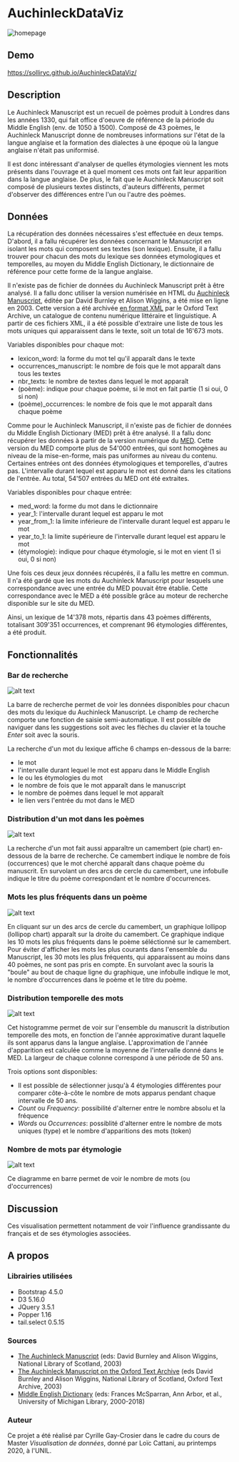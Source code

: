 # AuchinleckDataViz
![homepage](screenshots/homepage.PNG)

## Demo
https://solliryc.github.io/AuchinleckDataViz/

## Description
Le Auchinleck Manuscript est un recueil de poèmes produit à Londres dans les années 1330, qui fait office d'oeuvre de référence de la période du Middle English (env. de 1050 à 1500). Composé de 43 poèmes, le Auchinleck Manuscript donne de nombreuses informations sur l'état de la langue anglaise et la formation des dialectes à une époque où la langue anglaise n'était pas uniformisé.

Il est donc intéressant d'analyser de quelles étymologies viennent les mots présents dans l'ouvrage et à quel moment ces mots ont fait leur apparition dans la langue anglaise. De plus, le fait que le Auchinleck Manuscript soit composé de plusieurs textes distincts, d'auteurs différents, permet d'observer des différences entre l'un ou l'autre des poèmes.

## Données
La récupération des données nécessaires s'est effectuée en deux temps. D'abord, il a fallu récupérer les données concernant le Manuscript en isolant les mots qui composent ses textes (son lexique). Ensuite, il a fallu trouver pour chacun des mots du lexique ses données etymologiques et temporelles, au moyen du Middle English Dictionary, le dictionnaire de référence pour cette forme de la langue anglaise.

Il n'existe pas de fichier de données du Auchinleck Manuscript prêt à être analysé. Il a fallu donc utiliser la version numérisée en HTML du [Auchinleck Manuscript](https://auchinleck.nls.uk/), éditée par David Burnley et Alison Wiggins, a été mise en ligne en 2003. Cette version a été archivée [en format XML](https://ota.bodleian.ox.ac.uk/repository/xmlui/handle/20.500.12024/2493) par le Oxford Text Archive, un catalogue de contenu numérique littéraire et linguistique. A partir de ces fichiers XML, il a été possible d'extraire une liste de tous les mots uniques qui apparaissent dans le texte, soit un total de 16'673 mots.

Variables disponibles pour chaque mot:
* lexicon_word: la forme du mot tel qu'il apparaît dans le texte
* occurrences_manuscript: le nombre de fois que le mot apparaît dans tous les textes
* nbr_texts: le nombre de textes dans lequel le mot apparaît
* (poème): indique pour chaque poème, si le mot en fait partie (1 si oui, 0 si non)
* (poème)_occurrences: le nombre de fois que le mot apparaît dans chaque poème

Comme pour le Auchinleck Manuscript, il n'existe pas de fichier de données du Middle English Dictionary (MED) prêt à être analysé. Il a fallu donc récupérer les données à partir de la version numérique du [MED](https://quod.lib.umich.edu/m/middle-english-dictionary). Cette version du MED comporte plus de 54'000 entrées, qui sont homogènes au niveau de la mise-en-forme, mais pas uniformes au niveau du contenu. Certaines entrées ont des données étymologiques et temporelles, d'autres pas. L'intervalle durant lequel est apparu le mot est donné dans les citations de l'entrée. Au total, 54'507 entrées du MED ont été extraites.

Variables disponibles pour chaque entrée:
* med_word: la forme du mot dans le dictionnaire
* year_1: l'intervalle durant lequel est apparu le mot
* year_from_1: la limite inférieure de l'intervalle durant lequel est apparu le mot
* year_to_1: la limite supérieure de l'intervalle durant lequel est apparu le mot
* (étymologie): indique pour chaque étymologie, si le mot en vient (1 si oui, 0 si non)

Une fois ces deux jeux données récupérés, il a fallu les mettre en commun. Il n'a été gardé que les mots du Auchinleck Manuscript pour lesquels une correspondance avec une entrée du MED pouvait être établie. Cette correspondance avec le MED a été possible grâce au moteur de recherche disponible sur le site du MED.

Ainsi, un lexique de 14'378 mots, répartis dans 43 poèmes différents, totalisant 309'351 occurrences, et comprenant 96 étymologies différentes, a été produit.

## Fonctionnalités
### Bar de recherche
![alt text](screenshots/searchbar_1.PNG)

La barre de recherche permet de voir les données disponibles pour chacun des mots du lexique du Auchinleck Manuscript. Le champ de recherche comporte une fonction de saisie semi-automatique. Il est possible de naviguer dans les suggestions soit avec les flèches du clavier et la touche <i>Enter</i> soit avec la souris.

La recherche d'un mot du lexique affiche 6 champs en-dessous de la barre:
* le mot
* l'intervalle durant lequel le mot est apparu dans le Middle English
* le ou les étymologies du mot
* le nombre de fois que le mot apparaît dans le manuscript
* le nombre de poèmes dans lequel le mot apparaît
* le lien vers l'entrée du mot dans le MED

### Distribution d'un mot dans les poèmes
![alt text](screenshots/piechart_1.PNG)

La recherche d'un mot fait aussi apparaître un camembert (pie chart) en-dessous de la barre de recherche. Ce camembert indique le nombre de fois (occurrences) que le mot cherché apparaît dans chaque poème du manuscrit. En survolant un des arcs de cercle du camembert, une infobulle indique le titre du poème correspondant et le nombre d'occurrences.

### Mots les plus fréquents dans un poème
![alt text](screenshots/lollipopchart_1.PNG)

En cliquant sur un des arcs de cercle du camembert, un graphique lollipop (lollipop chart) apparaît sur la droite du camembert. Ce graphique indique les 10 mots les plus fréquents dans le poème séléctionné sur le camembert. Pour éviter d'afficher les mots les plus courants dans l'ensemble du Manuscript, les 30 mots les plus fréquents, qui apparaissent au moins dans 40 poèmes, ne sont pas pris en compte. En survolant avec la souris la "boule" au bout de chaque ligne du graphique, une infobulle indique le mot, le nombre d'occurrences dans le poème et le titre du poème.

### Distribution temporelle des mots
![alt text](screenshots/histogram_1.PNG)

Cet histogramme permet de voir sur l'ensemble du manuscrit la distribution temporelle des mots, en fonction de l'année approximative durant laquelle ils sont apparus dans la langue anglaise. L'approximation de l'année d'apparition est calculée comme la moyenne de l'intervalle donné dans le MED. La largeur de chaque colonne correspond à une période de 50 ans.

Trois options sont disponibles:
* Il est possible de sélectionner jusqu'à 4 étymologies différentes pour comparer côte-à-côte le nombre de mots apparus pendant chaque intervalle de 50 ans.
* <i>Count</i> ou <i>Frequency</i>: possibilité d'alterner entre le nombre absolu et la fréquence 
* <i>Words</i> ou <i>Occurrences</i>: possiblité d'alterner entre le nombre de mots uniques (type) et le nombre d'apparitions des mots (token)

### Nombre de mots par étymologie
![alt text](screenshots/barchart_1.PNG)

Ce diagramme en barre permet de voir le nombre de mots (ou d'occurrences) 

## Discussion
Ces visualisation permettent notamment de voir l'influence grandissante du français et de ses étymologies associées. 

## A propos
### Librairies utilisées
* Bootstrap 4.5.0
* D3 5.16.0
* JQuery 3.5.1
* Popper 1.16
* tail.select 0.5.15

### Sources
* [The Auchinleck Manuscript](https://auchinleck.nls.uk/) (eds: David Burnley and Alison Wiggins, National Library of Scotland, 2003)
* <a href="https://ota.bodleian.ox.ac.uk/repository/xmlui/handle/20.500.12024/2493" target='_blank'>The Auchinleck Manuscript on the Oxford Text Archive</a> (eds David Burnley and Alison Wiggins, National Library of Scotland, Oxford Text Archive, 2003)
* <a href="https://quod.lib.umich.edu/m/middle-english-dictionary" target="_blank">Middle English Dictionary</a> (eds: Frances McSparran, Ann Arbor, et al., University of Michigan Library, 2000-2018)

### Auteur
Ce projet a été réalisé par Cyrille Gay-Crosier dans le cadre du cours de Master <i>Visualisation de données</i>, donné par Loïc Cattani, au printemps 2020, à l'UNIL.
